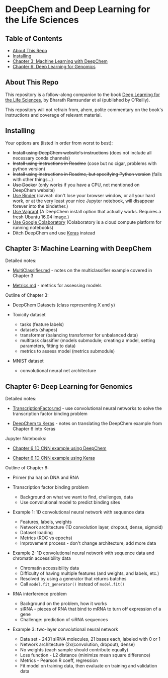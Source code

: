 # DeepChem and Deep Learning for the Life Sciences

## Table of Contents

* [About This Repo](#about-this-repo)
* [Installing](#installing)
* [Chapter 3: Machine Learning with DeepChem](#chapter-3-machine-learning-with-deepchem)
* [Chapter 6: Deep Learning for Genomics](#chapter-6-deep-learning-for-genomics)

## About This Repo

This repository is a follow-along companion to
the book <u>Deep Learning for the Life Sciences</u>,
by Bharath Ramsundar et al (published by O'Reilly).

This repository will not refrain from, ahem,
polite commentary on the book's instructions 
and coverage of relevant material.

## Installing

Your options are (listed in order from worst to best):

* <s>Install using DeepChem website's instructions</s> (does not include all necessary conda channels)
* <s>Install using instructions in Readme</s> (cose but no cigar, problems with python version)
* <s>Install using instructions in Readme, but specifying Python version</s> (fails with other things...)
* <s>Use Docker</s> (only works if you have a CPU, not mentioned on DeepChem website)
* [Use Binder](Binder.md) (caveat: don't lose your browser window, or all your hard work, or at the very least your nice Jupyter notebook, will disappear forever into the bindether.)
* [Use Vagrant](Vagrant.md) (A DeepChem install option that actually works. Requires a fresh Ubuntu 16.04 image.)
* [Use Google Colaboratory](Colaboratory.md) (Colaboratory is a cloud compute platform for running notebooks)
* Ditch DeepChem and use [Keras](https://keras.io) instead

## Chapter 3: Machine Learning with DeepChem

Detailed notes:

* [MultiClassifier.md](MultiClassifier.md) - notes on the 
  multiclassifier example covered in Chapter 3

* [Metrics.md](Metrics.md) - metrics for assessing models

Outline of Chapter 3:

* DeepChem Datasets (class representing X and y)

* Toxicity dataset
    * tasks (feature labels)
    * datasets (shapes)
    * transformer (balancing transformer for unbalanced data)
    * multitask classifier (models submodule; creating a model, setting parameters, fitting to data)
    * metrics to assess model (metrics submodule)

* MNIST dataset
    * convolutional neural net architecture

## Chapter 6: Deep Learning for Genomics

Detailed notes:

* [TranscriptionFactor.md](TranscriptionFactor.md) - use convolutional
  neural networks to solve the transcription factor binding problem

* [DeepChem to Keras](DeepChem2Keras.md) - notes on translating the
  DeepChem example from Chapter 6 into Keras

Jupyter Notebooks:

* [Chapter 6 1D CNN example using DeepChem](ch6/deepchem-ch6.ipynb)

* [Chapter 6 1D CNN example using Keras](ch6/keras-ch6.ipynb)

Outline of Chapter 6:

* Primer (ha ha) on DNA and RNA

* Transcription factor binding problem
    * Background on what we want to find, challenges, data
    * Use convolutional model to predict binding sites

* Example 1: 1D convolutional neural network with sequence data
    * Features, labels, weights
    * Network architecture (1D convolution layer, dropout, dense, sigmoid)
    * Dataset loading
    * Metrics (ROC vs epochs)
    * Improvement process - don't change architecture, add more data

* Example 2: 1D convolutional neural network with sequence data and chromatin accessibility data
    * Chromatin accessibility data
    * Difficulty of having multiple features (and weights, and labels, etc.)
    * Resolved by using a generator that returns batches
    * Call `model.fit_generator()` instead of `model.fit()`

* RNA interference problem
    * Background on the problem, how it works
    * siRNA - pieces of RNA that bind to mRNA to turn off expression of a gene
    * Challenge: prediction of siRNA sequences

* Example 3: two-layer convolutional neural network
    * Data set - 2431 siRNA molecules, 21 bases each, labeled with 0 or 1
    * Network architecture (2x(convolution, dropout), dense)
    * No weights (each sample should contribute equally)
    * Loss function - L2 distance (minimize mean square difference)
    * Metrics - Pearson R coeff, regression
    * Fit model on training data, then evaluate on training and validation data


